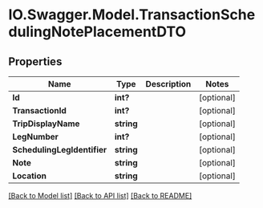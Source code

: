 # IO.Swagger.Model.TransactionSchedulingNotePlacementDTO
## Properties

Name | Type | Description | Notes
------------ | ------------- | ------------- | -------------
**Id** | **int?** |  | [optional] 
**TransactionId** | **int?** |  | [optional] 
**TripDisplayName** | **string** |  | [optional] 
**LegNumber** | **int?** |  | [optional] 
**SchedulingLegIdentifier** | **string** |  | [optional] 
**Note** | **string** |  | [optional] 
**Location** | **string** |  | [optional] 

[[Back to Model list]](../README.md#documentation-for-models) [[Back to API list]](../README.md#documentation-for-api-endpoints) [[Back to README]](../README.md)

